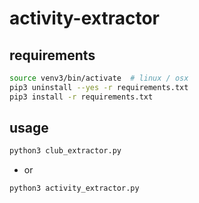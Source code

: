 # activity-extractor

## requirements

```bash
source venv3/bin/activate  # linux / osx
pip3 uninstall --yes -r requirements.txt
pip3 install -r requirements.txt
```

## usage

```bash
python3 club_extractor.py
```

* or

```bash
python3 activity_extractor.py
```
